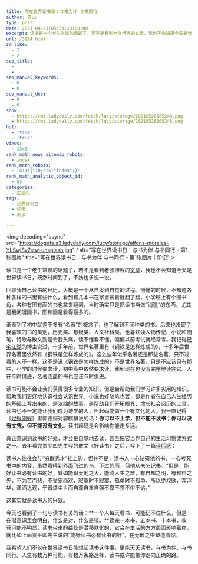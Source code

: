 ```yaml
---
title: 写在世界读书日：与书为伴 与书同行
author: 青山
type: post
date: 2021-04-23T05:53:13+00:00
excerpt: 读书是一个老生常谈的话题了，若不是看到老张博客的文章，我也不会知道今天是世界读书日，既然时间到了，不妨也多说一说。回顾我自己读书的经历，大概是一个从自发到自觉的过程。懵懂的时候，不知道各种各样的书里有些什么，看到有几本书在家里搁着就翻了翻，小学班上有个图书角，各种有图有画的书也拿来翻阅，当时确实只是把读书当做“消遣”的东西，尤其是翻阅漫画书，图和画是看得最多的。
url: /3914.html
zm_like:
  - 2
  - 2
seo_title:
  - 
  - 
seo_manual_keywords:
  - 0
  - 0
seo_manual_des:
  - 0
  - 0
show:
  - https://rmt.ladydaily.com/fetch/lucy/storage/20210526165248.png
  - https://rmt.ladydaily.com/fetch/lucy/storage/20210526165248.png
hot:
  - 'true'
  - 'true'
views:
  - 1343
rank_math_news_sitemap_robots:
  - index
rank_math_robots:
  - 'a:1:{i:0;s:5:"index";}'
rank_math_analytic_object_id:
  - 53
categories:
  - 生活记
tags:
  - 世界读书日
  - 读书
  - 阅读

---
```

<img decoding="async" src="https://dogefs.s3.ladydaily.com/lucy/storage/alfons-morales-YLSwjSy7stw-unsplash.jpg" / alt="写在世界读书日：与书为伴 与书同行 - 第1张图片" title="写在世界读书日：与书为伴 与书同行 - 第1张图片 | 印记" >

读书是一个老生常谈的话题了，若不是看到老张博客的[文章][1]，我也不会知道今天是世界读书日，既然时间到了，不妨也多说一说。

回顾我自己读书的经历，大概是一个从自发到自觉的过程。懵懂的时候，不知道各种各样的书里有些什么，看到有几本书在家里搁着就翻了翻，小学班上有个图书角，各种有图有画的书也拿来翻阅，当时确实只是把读书当做“消遣”的东西，尤其是翻阅漫画书，图和画是看得最多的。

渐渐到了初中就差不多有“名著”的概念了，也了解到不同种类的书。后来也发现了我喜欢的书的类别，历史类、悬疑类、人文社科类，也喜欢读人物传记、小说和随笔，诗歌与散文则是令我头痛，读不懂看不懂，偏偏以前考试就经常考。我记得[尺宅江湖][2]的博主说过，十多年前，世界名著里有《钢铁是怎样炼成的》，十多年后世界名著里依然有《钢铁是怎样炼成的》。这么些年似乎名著还是那些名著，只不过看的人不一样。这不是说《钢铁是怎样炼成的》不是世界名著，只是不应该只有那些，小学的时候要求读，初中高中依然要求读，我到现在也没有完整地读完它。人在与时俱进，名著涵盖的书也应该与时俱进。

读书可能不会让我们获得很多专业的知识，但是会帮助我们学习许多实用的知识，帮助我们更好地认识社会认识世界。小说也好随笔也罢，都是作者在自己人生经历的基础上写出来的，是浓缩的故事，是帮助我们开拓眼界、增长社会阅历的工具。读书也不一定能让我们成为博学的人，但起码能做一个有文化的人。我一直记得《[过得刚好][3]》里郭德纲对郭麒麟说的话：**你可以不上学，但不能不读书；你可以没有文凭，但不能没有文化**。读书起码是会影响你能走多远。

真正意识到读书的好处，才会把自觉地去读，甚至把它当作自己的生活习惯或方式之一。去年看完贾平凹先生写的散文《好读书》之后，写下了一篇[读后感][4]：

读书人往往会与“穷酸秀才”挂上钩，但并不是，读书人一心钻研他的书，一心考究书中的内容，虽然看得到外面飞过的鸟、下过的雨，但他从未忘记书。“但是，能好读书必有读书的好，臂如能识天地之大，能晓人生之难，有自知之明，有预料之先，不为苦而悲，不受宠而欢，寂寞时不寂寞，孤单时不孤单，所以绝权欲，弃浮华，潇洒达观，于嚣烦尘世而自尊自重自强不卑不畏不俗不谄。”

这其实就是读书人的兴致。

今天也看到了一句与读书有关的话：**一个人每天看书，可能记不住什么，但是在潜意识里会明白，什么是对，什么是错。**读完一本书、五本书、十本书，收获可能不明显，读书带来的益处是潜移默化的，它会在生活的方方面面影响着你，就比如上面贾平凹先生说的“能好读书必有读书的好”，在无形之中塑造着你。

我希望人们不仅在世界读书日能想起读书这件事，更能天天读书，与书为伴、与书同行。人生有数万种可能，有数万条路选择，读书或许能带你走向正确的路。

 [1]: https://laozhang.org/archives/2798.html
 [2]: https://www.qtwm.com
 [3]: http://yinji.org/3885.html
 [4]: http://yinji.org/3244.html